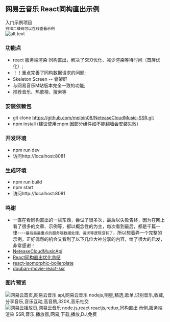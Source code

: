 ## 网易云音乐 React同构直出示例  
 入门示例项目  
 `扫描二维码可以在线查看示例`  
![alt text](https://meibin08.github.io/react-redux/demo.png)

### 功能点
- react 服务端渲染 同构直出，解决了SEO优化、减少渲染等待时间（首屏优化）;
- ！！重点完善了同构数据请求的问题;
- Skeleton Screen -- 骨架屏
- 与网易音乐M站版本完全一致的功能;
- 推荐音乐、热歌榜、搜索等

### 安装依赖包 
- git clone https://github.com/meibin08/NeteaseCloudMusic-SSR.git
- npm install (建议使用cnpm 因部分组件如不能翻墙会安装失败)

### 开发环境
- npm run dev
- 访问http://localhost:8081

### 生成环境
- npm run build
- npm start
- 访问http://localhost:8081

### 鸣谢

- 一直在看同构直出的一些东西，尝试了很多次，最后以失败告终，因为在网上看了很多的文章、示例等，都以概念性的为主，每次看到最后，都是千篇一律----`最后最最重点的服务端数据处理、请求等逻辑没有了`，所以想着弄一个完整的示例，正好偶然的机会又看到了以下几位大神分享的内容，给了很大的启发，非常感谢！
- [NeteaseCloudMusicApi](https://github.com/Binaryify/NeteaseCloudMusicApi"NeteaseCloudMusicApi")
- [React同构直出优化总结](https://github.com/joeyguo/blog"blog")
- [react-isomorphic-boilerplate](https://github.com/chikara-chan/react-isomorphic-boilerplate"react-isomorphic-boilerplate")
- [douban-movie-react-ssr](https://github.com/ibufu/douban-movie-react-ssr"douban-movie-react-ssr")

### 图片预览

![网易云首页,网易云音乐 api,网易云音乐 nodejs,明星,精选,歌单,识别音乐,收藏,分享音乐,音乐互动,高音质,320K,音乐社交](https://meibin08.github.io/NeteaseCloudMusic-SSR/static/01.png)
![网易云播放页,网易云音乐 node.js,react reactjs,redux,同构直出 示例,服务端渲染 SSR,音乐,播放器,网易,下载,播放,DJ,免费](https://meibin08.github.io/NeteaseCloudMusic-SSR/static/02.png)

